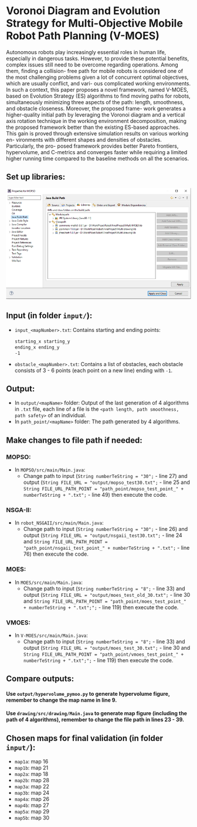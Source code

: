# Voronoi Diagram and Evolution Strategy for Multi-Objective Mobile Robot Path Planning (V-MOES)
Autonomous robots play increasingly essential roles in human life, especially in
dangerous tasks. However, to provide these potential benefits, complex issues
still need to be overcome regarding operations. Among them, finding a collision-
free path for mobile robots is considered one of the most challenging problems
given a lot of concurrent optimal objectives, which are usually conflict, and vari-
ous complicated working environments. In such a context, this paper proposes a
novel framework, named V-MOES, based on Evolution Strategy (ES) algorithms
to find moving paths for robots, simultaneously minimizing three aspects of the
path: length, smoothness, and obstacle closeness. Moreover, the proposed frame-
work generates a higher-quality initial path by leveraging the Voronoi diagram
and a vertical axis rotation technique in the working environment decomposition,
making the proposed framework better than the existing ES-based approaches.
This gain is proved through extensive simulation results on various working en-
vironments with different shapes and densities of obstacles. Particularly, the pro-
posed framework provides better Pareto frontiers, hypervolume, and C-metrics
and converges faster while requiring a limited higher running time compared to
the baseline methods on all the scenarios.

## Set up libraries:
![Libraries](readme.PNG)

## Input (in folder `input/`):
- `input_<mapNumber>.txt`: Contains starting and ending points:
    ```
    starting_x starting_y
    ending_x ending_y
    -1
    ```
- `obstacle_<mapNumber>.txt`: Contains a list of obstacles, each obstacle consists of 3 - 6 points (each point on a new line) ending with `-1`.

## Output:
- In `output/<mapName>` folder: Output of the last generation of 4 algorithms in `.txt` file, each line of a file is the `<path length, path smoothness, path safety>` of an individual.
- In `path_point/<mapName>` folder: The path generated by 4 algorithms.

## Make changes to file path if needed:

### MOPSO:
- In `MOPSO/src/main/Main.java`:
  - Change path to input (`String numberTeString = "30";` - line 27) 
  and output (`String FILE_URL = "output/mopso_test30.txt";` - line 25 and `String FILE_URL_PATH_POINT = "path_point/mopso_test_point_" + numberTeString + ".txt";` - line 49) 
  then execute the code. 

### NSGA-II:
- In `robot_NSGAII/src/main/Main.java`:
    - Change path to input (`String numberTeString = "30";` - line 26) 
    and output (`String FILE_URL = "output/nsgaii_test30.txt";` - line 24 and `String FILE_URL_PATH_POINT = "path_point/nsgaii_test_point_" + numberTeString + ".txt";` - line 76) 
    then execute the code.

### MOES: 
- In `MOES/src/main/Main.java`:
    - Change path to input (`String numberTeString = "8";` - line 33) 
    and output (`String FILE_URL = "output/moes_test_old_30.txt";` - line 30 and `String FILE_URL_PATH_POINT = "path_point/moes_test_point_" + numberTeString + ".txt";";` - line 119) 
    then execute the code.

### VMOES: 
- In `V-MOES/src/main/Main.java`:
    - Change path to input (`String numberTeString = "8";` - line 33) 
    and output (`String FILE_URL = "output/moes_test_30.txt";` - line 30 and `String FILE_URL_PATH_POINT = "path_point/vmoes_test_point_" + numberTeString + ".txt";";` - line 119) 
    then execute the code.

## Compare outputs:

#### Use `output/hypervolume_pymoo.py` to generate hypervolume figure, remember to change the map name in line 9.

#### Use `drawing/src/drawing/Main.java` to generate map figure (including the path of 4 algorithms), remember to change the file path in lines 23 - 39.

## Chosen maps for final validation (in folder `input/`):
- `map1a`: map 16
- `map1b`: map 21
- `map2a`: map 18
- `map2b`: map 28
- `map3a`: map 22
- `map3b`: map 24
- `map4a`: map 26
- `map4b`: map 27
- `map5a`: map 29
- `map5b`: map 30
